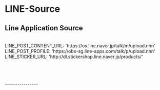 # LINE-Source
Line Application Source
----------------
<br>
LINE_POST_CONTENT_URL: 'https://os.line.naver.jp/talk/m/upload.nhn'<br>
LINE_POST_PROFILE: 'https://obs-sg.line-apps.com/talk/p/upload.nhn'<br>
LINE_STICKER_URL: 'http://dl.stickershop.line.naver.jp/products/'<br>
<br>
<br><br><br>
----------------

